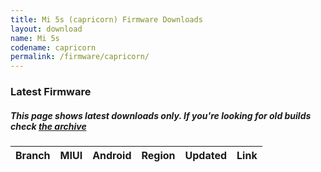 ```yaml
---
title: Mi 5s (capricorn) Firmware Downloads
layout: download
name: Mi 5s
codename: capricorn
permalink: /firmware/capricorn/
---
```



### Latest Firmware
##### This page shows latest downloads only. If you're looking for old builds check [the archive](/archive/firmware/capricorn/)


<div class="table-responsive-md" id="table-wrapper">
<table id="firmware" class="compact table table-striped table-hover table-sm">
    <thead class="thead-dark">
        <tr>
            <th>Branch</th>
            <th>MIUI</th>
            <th>Android</th>
            <th>Region</th>
            <th>Updated</th>
            <th>Link</th>
        </tr>
    </thead>
    <script>loadFirmwareDownloads('capricorn', 'latest')</script>
</table>
</div>
